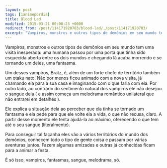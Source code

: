 ```yaml
---
layout: post
tags: [1animepordia]
title: Blood Lad
modified: 2015-03-21 00:00:23 +0000
redirect_from: /post/114171920703/blood-lad/,/post/114171920703/
excerpt: "Vampiros, monstros e outros tipos de demônios em seu mundo tem uma visita inesperada: uma humana passou por uma porta que tinha sido esquecida aberta entre os dois mundos e chegando lá acaba morrendo e se tornando um deles, uma fantasma."
---
```


Vampiros, monstros e outros tipos de demônios em seu mundo tem uma
visita inesperada: uma humana passou por uma porta que tinha sido
esquecida aberta entre os dois mundos e chegando lá acaba morrendo e se
tornando um deles, uma fantasma.

Um desses vampiros, Bratz, é, além de um forte chefe de território
também um otaku nato. Não por menos ficou animado com a nova visita, já
chamando ela para a sua casa e imaginando com o que faria com ela. Por
outro lado, ao contrário do sentimento natural dos vampiros ele não
desejou o sangue dela ( e assim começa um melodrama romântico unilateral
que não entrarei em detalhes ).

Ele explica a situação dela ao perceber que ela tinha se tornado um
fantasma e ela pede para que ele volte ela a vida, o que não recusa,
claro. A partir desse momento ele tenta ajudá-la ao máximo, oferecendo o
que tem até o seu sangue (literalmente).

Para conseguir tal façanha eles vão a vários territórios do mundo dos
demônios, conhecem todo o tipo de ~~gente~~ coisa e passam por várias
aventuras juntos. Fazem algumas amizades e outras já conhecidas ficam
para a animar a festa.

É só isso, vampiros, fantasmas, sangue, melodrama, só.


